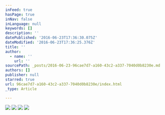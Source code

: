 ```yaml
---
inFeed: true
hasPage: true
inNav: false
inLanguage: null
keywords: []
description: ''
datePublished: '2016-06-23T17:36:30.075Z'
dateModified: '2016-06-23T17:36:25.376Z'
title: ''
author:
  - name: ''
    url: ''
sourcePath: _posts/2016-06-23-96cae7d7-a160-43c2-a337-7040d0b8230e.md
authors: []
publisher: null
starred: true
url: 96cae7d7-a160-43c2-a337-7040d0b8230e/index.html
_type: Article

---
```

![](https://the-grid-user-content.s3-us-west-2.amazonaws.com/1cb56794-4b3e-4862-8105-9533c6331e20.jpg)
![](https://the-grid-user-content.s3-us-west-2.amazonaws.com/3624deb9-3474-43b0-939d-be9c2349c722.jpg)
![](https://the-grid-user-content.s3-us-west-2.amazonaws.com/a32ff339-0106-43d8-adbd-ab4bf835daa1.jpg)
![](https://the-grid-user-content.s3-us-west-2.amazonaws.com/ad3de30c-dc83-4cb2-a0d8-d45537c256a9.jpg)
